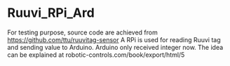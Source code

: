# Ruuvi_RPi_Ard
For testing purpose, source code are achieved from https://github.com/ttu/ruuvitag-sensor
A RPi is used for reading Ruuvi tag and sending value to Arduino. Arduino only received integer now. The idea can be explained at robotic-controls.com/book/export/html/5
